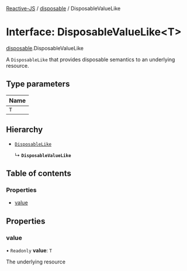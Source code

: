 [Reactive-JS](../README.md) / [disposable](../modules/disposable.md) / DisposableValueLike

# Interface: DisposableValueLike<T\>

[disposable](../modules/disposable.md).DisposableValueLike

A `DisposableLike` that provides disposable semantics to an underlying resource.

## Type parameters

| Name |
| :------ |
| `T` |

## Hierarchy

- [`DisposableLike`](disposable.DisposableLike.md)

  ↳ **`DisposableValueLike`**

## Table of contents

### Properties

- [value](disposable.DisposableValueLike.md#value)

## Properties

### value

• `Readonly` **value**: `T`

The underlying resource
